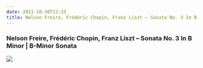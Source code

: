 ```yaml
---
date: 2021-10-30T12:33
title: Nelson Freire, Frédéric Chopin, Franz Liszt – Sonata No. 3 In B Minor | B-Minor Sonata
---
```

### Nelson Freire, Frédéric Chopin, Franz Liszt – Sonata No. 3 In B Minor | B-Minor Sonata
[![](https://img.discogs.com/fs45O4Yg_4eT_m-iMJ5SX_7qZrE=/fit-in/600x615/filters:strip_icc():format(jpeg):mode_rgb():quality(90)/discogs-images/R-6539079-1635615160-8215.jpeg.jpg)][1] 

[1]: https://www.discogs.com/release/6539079
